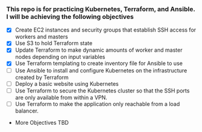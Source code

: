 <h3>
This repo is for practicing Kubernetes, Terraform, and Ansible. I will be achieving the following objectives
</h3>

- [x] Create EC2 instances and security groups that establish SSH access for workers and masters
- [x] Use S3 to hold Terraform state
- [x] Update Terraform to make dynamic amounts of worker and master nodes depending on input variables
- [x] Use Terraform templating to create inventory file for Ansible to use
- [ ] Use Ansible to install and configure Kubernetes on the infrastructure created by Terraform
- [ ] Deploy a basic website using Kubernetes
- [ ] Use Terraform to secure the Kubernetes cluster so that the SSH ports are only available from within a VPN.
- [ ] Use Terraform to make the application only reachable from a load balancer.
- More Objectives TBD